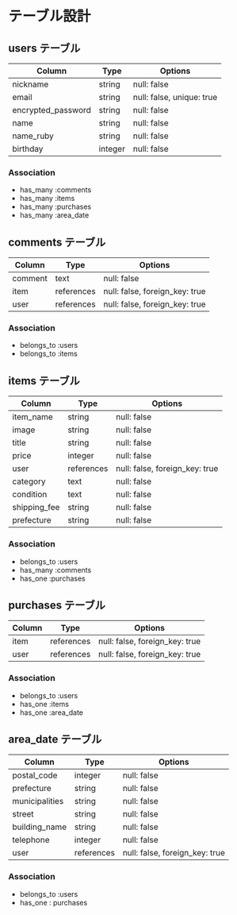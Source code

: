 # テーブル設計

## users テーブル

| Column              | Type     | Options         |
| ------------------- | -------- | --------------- |
| nickname            | string   | null: false     |
| email               | string   | null: false, unique: true |
| encrypted_password  | string   | null: false     |
| name                | string   | null: false     |
| name_ruby           | string   | null: false     |
| birthday            | integer  | null: false     |

### Association

- has_many :comments
- has_many :items
- has_many :purchases
- has_many :area_date

## comments テーブル

| Column              | Type       | Options         |
| ------------------- | ---------- | --------------- |
| comment             | text       | null: false     |
| item                | references | null: false, foreign_key: true |
| user                | references | null: false, foreign_key: true |

### Association

- belongs_to :users
- belongs_to :items

## items テーブル

| Column              | Type       | Options         |
| ------------------- | ---------- | --------------- |
| item_name           | string     | null: false     |
| image               | string     | null: false     |
| title               | string     | null: false     |
| price               | integer    | null: false     |
| user                | references | null: false, foreign_key: true |
| category            | text       | null: false     |
| condition           | text       | null: false     |
| shipping_fee        | string     | null: false     |
| prefecture          | string     | null: false     |

### Association

- belongs_to :users
- has_many :comments
- has_one :purchases

## purchases テーブル

| Column              | Type       | Options         |
| ------------------- | ---------- | --------------- |
| item                | references | null: false, foreign_key: true |
| user                | references | null: false, foreign_key: true |

### Association

- belongs_to :users
- has_one :items
- has_one :area_date

## area_date テーブル

| Column              | Type       | Options         |
| ------------------- | ---------- | --------------- |
| postal_code         | integer    | null: false     |
| prefecture          | string     | null: false     |
| municipalities      | string     | null: false     |
| street              | string     | null: false     |
| building_name       | string     | null: false     |
| telephone           | integer    | null: false     |
| user                | references | null: false, foreign_key: true |

### Association

- belongs_to :users
- has_one : purchases